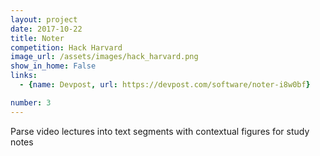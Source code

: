 ```yaml
---
layout: project
date: 2017-10-22
title: Noter
competition: Hack Harvard
image_url: /assets/images/hack_harvard.png
show_in_home: False
links:
  - {name: Devpost, url: https://devpost.com/software/noter-i8w0bf}

number: 3
---
```


Parse video lectures into text segments with contextual figures for study notes
